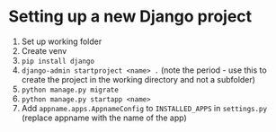 # Setting up a new Django project

1. Set up working folder
1. Create venv
1. `pip install django`
1. `django-admin startproject <name> .` (note the period - use this to create the project in the working directory and not a subfolder)
1. `python manage.py migrate`
1. `python manage.py startapp <name>`
1. Add `appname.apps.AppnameConfig` to `INSTALLED_APPS` in `settings.py` (replace appname with the name of the app)